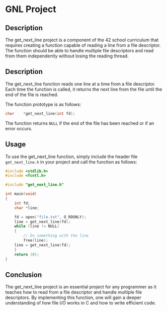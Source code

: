 # GNL Project

## Description
The get_next_line project is a component of the 42 school curriculum that requires creating a function capable of reading a line from a file descriptor. The function should be able to handle multiple file descriptors and read from them independently without losing the reading thread.

## Description

The get_next_line function reads one line at a time from a file descriptor. Each time the function is called, it returns the next line from the file until the end of the file is reached.

The function prototype is as follows:

```c
char	*get_next_line(int fd);
```

The function returns `NULL` if the end of the file has been reached or if an error occurs.

## Usage

To use the get_next_line function, simply include the header file `get_next_line.h` in your project and call the function as follows:

```c
#include <stdlib.h>
#include <fcntl.h>

#include "get_next_line.h"

int main(void)
{
    int fd;
    char *line;

    fd = open("file.txt", O_RDONLY);
    line = get_next_line(fd);
    while (line != NULL)
    {
        // Do something with the line
        free(line);
	line = get_next_line(fd);
    }
    return (0);
}
```

## Conclusion

The get_next_line project is an essential project for any programmer as it teaches how to read from a file descriptor and handle multiple file descriptors. By implementing this function, one will gain a deeper understanding of how file I/O works in C and how to write efficient code.